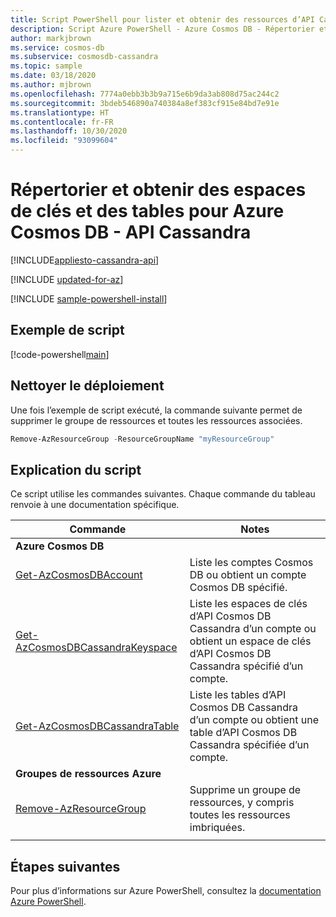 ```yaml
---
title: Script PowerShell pour lister et obtenir des ressources d’API Cassandra Azure Cosmos DB
description: Script Azure PowerShell - Azure Cosmos DB - Répertorier et obtenir les opérations pour l’API Cassandra
author: markjbrown
ms.service: cosmos-db
ms.subservice: cosmosdb-cassandra
ms.topic: sample
ms.date: 03/18/2020
ms.author: mjbrown
ms.openlocfilehash: 7774a0ebb3b3b9a715e6b9da3ab808d75ac244c2
ms.sourcegitcommit: 3bdeb546890a740384a8ef383cf915e84bd7e91e
ms.translationtype: HT
ms.contentlocale: fr-FR
ms.lasthandoff: 10/30/2020
ms.locfileid: "93099604"
---
```

# <a name="list-and-get-keyspaces-and-tables-for-azure-cosmos-db---cassandra-api"></a>Répertorier et obtenir des espaces de clés et des tables pour Azure Cosmos DB - API Cassandra
[!INCLUDE[appliesto-cassandra-api](../../../includes/appliesto-cassandra-api.md)]

[!INCLUDE [updated-for-az](../../../../../includes/updated-for-az.md)]

[!INCLUDE [sample-powershell-install](../../../../../includes/sample-powershell-install-no-ssh.md)]

## <a name="sample-script"></a>Exemple de script

[!code-powershell[main](../../../../../powershell_scripts/cosmosdb/cassandra/ps-cassandra-list-get.ps1 "List or get keyspace or table for Cassandra API")]

## <a name="clean-up-deployment"></a>Nettoyer le déploiement

Une fois l’exemple de script exécuté, la commande suivante permet de supprimer le groupe de ressources et toutes les ressources associées.

```powershell
Remove-AzResourceGroup -ResourceGroupName "myResourceGroup"
```

## <a name="script-explanation"></a>Explication du script

Ce script utilise les commandes suivantes. Chaque commande du tableau renvoie à une documentation spécifique.

| Commande | Notes |
|---|---|
|**Azure Cosmos DB**| |
| [Get-AzCosmosDBAccount](/powershell/module/az.cosmosdb/get-azcosmosdbaccount) | Liste les comptes Cosmos DB ou obtient un compte Cosmos DB spécifié. |
| [Get-AzCosmosDBCassandraKeyspace](/powershell/module/az.cosmosdb/get-azcosmosdbcassandrakeyspace) | Liste les espaces de clés d’API Cosmos DB Cassandra d’un compte ou obtient un espace de clés d’API Cosmos DB Cassandra spécifié d’un compte. |
| [Get-AzCosmosDBCassandraTable](/powershell/module/az.cosmosdb/get-azcosmosdbcassandratable) | Liste les tables d’API Cosmos DB Cassandra d’un compte ou obtient une table d’API Cosmos DB Cassandra spécifiée d’un compte. |
|**Groupes de ressources Azure**| |
| [Remove-AzResourceGroup](/powershell/module/az.resources/remove-azresourcegroup) | Supprime un groupe de ressources, y compris toutes les ressources imbriquées. |
|||

## <a name="next-steps"></a>Étapes suivantes

Pour plus d’informations sur Azure PowerShell, consultez la [documentation Azure PowerShell](/powershell/).